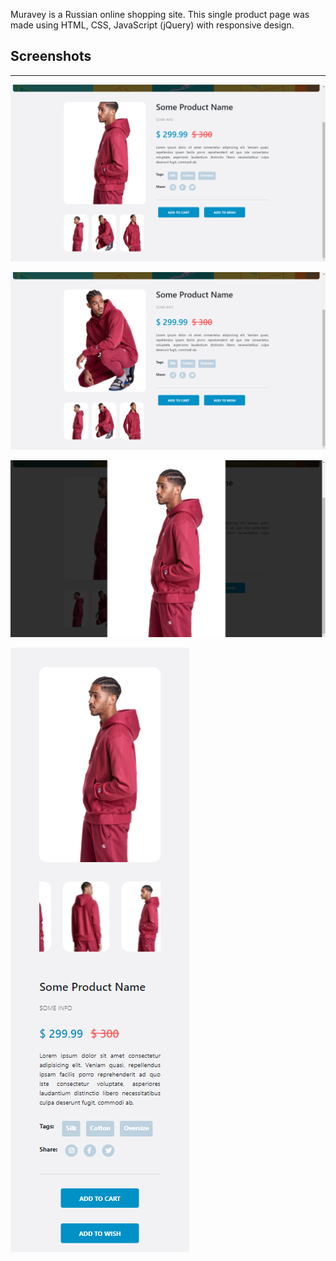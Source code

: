 Muravey is a Russian online shopping site. This single product page was made using HTML, CSS, JavaScript (jQuery) with responsive design.

## Screenshots
---
![Screenshot1](./asset/img/screenshots/1.png)

![Screenshot4](./asset/img/screenshots/3.png)

![Screenshot3](./asset/img/screenshots/2.png)

![Screenshot4](./asset/img/screenshots/resp.png)